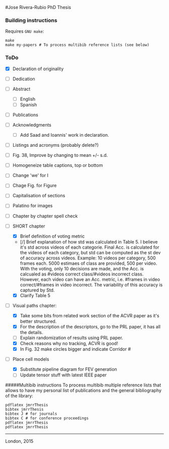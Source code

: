 #Jose Rivera-Rubio PhD Thesis

### Building instructions

Requires `GNU make`:

```
make
make my-papers # To process multibib reference lists (see below)
```
### ToDo
- [x] Declaration of originality
- [ ] Dedication
- [ ] Abstract
	- [ ] English
	- [ ] Spanish
- [ ] Publications
- [ ] Acknowledgments 
  - [ ] Add Saad and Ioannis' work in declaration.	
- [ ] Listings and acronyms (probably delete?)
- [ ] Fig. 38, Improve by changing to mean +/- s.d.
- [ ] Homogeneize table captions, top or bottom
- [ ] Change 'we' for I
- [ ] Chage Fig. for Figure 
- [ ] Capitalisation of sections
- [ ] Palatino for images
- [ ] Chapter by chapter spell check

- [ ] SHORT chapter
  - [x] Brief definition of voting metric
  - [/] Brief explanation of how std was calculated in Table 5. I believe it's std across videos of each categorie. Final Acc. is calculated for the videos of each category, but std can be computed as the st dev of accuracy across videos. Example: 10 videos per category, 500 frames each. 5000 estimaes of class are provided, 500 per video. With the voting, only 10 decisions are made, and the Acc. is calcualed as #videos correct class/#videos incorrect class. However, each video can have an Acc. metric, i.e. #frames in video correct/#frames in video incorrect. The variability of this accuracy is captured by Std.
  - [x] Clarify Table 5

- [ ] Visual paths chapter:
  - [x] Take some bits from related work section of the ACVR paper as it's better structured.
  - [x] For the description of the descriptors, go to the PRL paper, it has all the details.
  - [ ] Explain randomization of results using PRL paper.
  - [x] Check reasons why no tracking, ACVR is good!
  - [x] In Fig. 32 make circles bigger and indicate Corridor #
              
- [ ] Place cell models
  - [x] Substitute pipeline diagram for FEV generation
  - [ ] Update tensor stuff with latest IEEE paper

#####Multibib instructions
To process multibib multiple reference lists that allows to have my personal list of publications and the general bibliography of the library:

```
pdflatex jmrrThesis
bibtex jmrrThesis
bibtex J # for journals
bibtex C # for conference proceedings
pdflatex jmrrThesis
pdflatex jmrrThesis

```

-----

London, 2015
